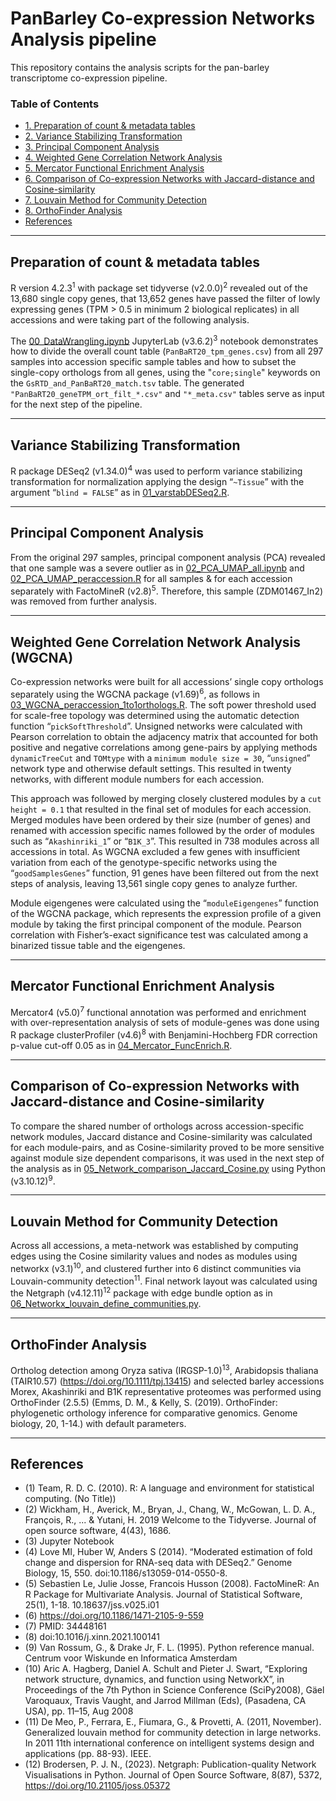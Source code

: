 # PanBarley Co-expression Networks Analysis pipeline

This repository contains the analysis scripts for the pan-barley transcriptome co-expression pipeline. 

### Table of Contents

- [1. Preparation of count & metadata tables](#preparation-of-count---metadata-tables)
- [2. Variance Stabilizing Transformation](#variance-stabilizing-transformation)
- [3. Principal Component Analysis](#principal-component-analysis)
- [4. Weighted Gene Correlation Network Analysis](#weighted-gene-correlation-network-analysis)
- [5. Mercator Functional Enrichment Analysis](#mercator-functional-enrichment-analysis)
- [6. Comparison of Co-expression Networks with Jaccard-distance and Cosine-similarity](#comparison-of-co-expression-networks-with-jaccard-distance-and-cosine-similarity)
- [7. Louvain Method for Community Detection](#louvain-method-for-community-detection)
- [8. OrthoFinder Analysis](#orthofinder-analysis)
- [References](#references)
---

## Preparation of count & metadata tables
R version 4.2.3<sup>1</sup> with package set tidyverse (v2.0.0)<sup>2</sup> revealed out of the 13,680 single copy genes, that 13,652 genes have passed the filter of lowly expressing genes (TPM > 0.5 in minimum 2 biological replicates) in all accessions and were taking part of the following analysis.

The [00_DataWrangling.ipynb](https://github.com/vanda-marosi/PanBarleyNetworks/blob/main/scripts/00_DataWrangling.ipynb) JupyterLab (v3.6.2)<sup>3</sup> notebook demonstrates how to divide the overall count table (`PanBaRT20_tpm_genes.csv`) from all 297 samples into accession specific sample tables and how to subset the single-copy orthologs from all genes, using the "`core;single`" keywords on the `GsRTD_and_PanBaRT20_match.tsv` table. The generated `"PanBaRT20_geneTPM_ort_filt_*.csv"` and `"*_meta.csv"` tables serve as input for the next step of the pipeline.

---

## Variance Stabilizing Transformation
R package DESeq2 (v1.34.0)<sup>4</sup> was used to perform variance stabilizing transformation for normalization applying the design “`~Tissue`” with the argument “`blind = FALSE`” as in [01_varstabDESeq2.R](https://github.com/vanda-marosi/PanBarleyNetworks/blob/main/scripts/01_varstabDESeq2.R).

---

## Principal Component Analysis 
From the original 297 samples, principal component analysis (PCA) revealed that one sample was a severe outlier as in [02_PCA_UMAP_all.ipynb](https://github.com/vanda-marosi/PanBarleyNetworks/blob/main/scripts/02_PCA_UMAP_all.ipynb) and [02_PCA_UMAP_peraccession.R](https://github.com/vanda-marosi/PanBarleyNetworks/blob/main/scripts/02_PCA_UMAP_peraccession.R) for all samples & for each accession separately with FactoMineR (v2.8)<sup>5</sup>. Therefore, this sample (ZDM01467_In2) was removed from further analysis. 

---

## Weighted Gene Correlation Network Analysis (WGCNA)
Co-expression networks were built for all accessions’ single copy orthologs separately using the WGCNA package (v1.69)<sup>6</sup>, as follows in [03_WGCNA_peraccession_1to1orthologs.R](https://github.com/vanda-marosi/PanBarleyNetworks/blob/main/scripts/03_WGCNA_peraccession_1to1orthologs.R). The soft power threshold used for scale-free topology was determined using the automatic detection function “`pickSoftThreshold`”. Unsigned networks were calculated with Pearson correlation to obtain the adjacency matrix that accounted for both positive and negative correlations among gene-pairs by applying methods `dynamicTreeCut` and `TOMtype` with a `minimum module size = 30`, “`unsigned`” network type and otherwise default settings. This resulted in twenty networks, with different module numbers for each accession.

This approach was followed by merging closely clustered modules by a `cut height = 0.1` that resulted in the final set of modules for each accession. Merged modules have been ordered by their size (number of genes) and renamed with accession specific names followed by the order of modules such as “`Akashinriki_1`” or “`B1K_3`”. This resulted in 738 modules across all accessions in total. As WGCNA excluded a few genes with insufficient variation from each of the genotype-specific networks using the “`goodSamplesGenes`” function, 91 genes have been filtered out from the next steps of analysis, leaving 13,561 single copy genes to analyze further. 

Module eigengenes were calculated using the “`moduleEigengenes`” function of the WGCNA package, which represents the expression profile of a given module by taking the first principal component of the module. Pearson correlation with Fisher’s-exact significance test was calculated among a binarized tissue table and the eigengenes.

---

## Mercator Functional Enrichment Analysis
Mercator4 (v5.0)<sup>7</sup> functional annotation was performed and enrichment with over-representation analysis of sets of module-genes was done using R package clusterProfiler (v4.6)<sup>8</sup> with Benjamini-Hochberg FDR correction p-value cut-off 0.05 as in [04_Mercator_FuncEnrich.R](https://github.com/vanda-marosi/PanBarleyNetworks/blob/main/scripts/04_Mercator_FuncEnrich.R).

---

## Comparison of Co-expression Networks with Jaccard-distance and Cosine-similarity 
To compare the shared number of orthologs across accession-specific network modules, Jaccard distance and Cosine-similarity was calculated for each module-pairs, and as Cosine-similarity proved to be more sensitive against module size dependent comparisons, it was used in the next step of the analysis as in [05_Network_comparison_Jaccard_Cosine.py](https://github.com/vanda-marosi/PanBarleyNetworks/blob/main/scripts/05_Network_comparison_Jaccard_Cosine.py) using Python (v3.10.12)<sup>9</sup>.

---

## Louvain Method for Community Detection 
Across all accessions, a meta-network was established by computing edges using the Cosine similarity values and nodes as modules using networkx (v3.1)<sup>10</sup>, and clustered further into 6 distinct communities via Louvain-community detection<sup>11</sup>. Final network layout was calculated using the Netgraph (v4.12.11)<sup>12</sup> package with edge bundle option as in [06_Networkx_louvain_define_communities.py](https://github.com/vanda-marosi/PanBarleyNetworks/blob/main/scripts/06_Networkx_louvain_define_communities.py).

---

## OrthoFinder Analysis

Ortholog detection among Oryza sativa (IRGSP-1.0)<sup>13</sup>, Arabidopsis thaliana (TAIR10.57) (https://doi.org/10.1111/tpj.13415) and selected barley accessions Morex, Akashinriki and B1K representative proteomes was performed using OrthoFinder (2.5.5) (Emms, D. M., & Kelly, S. (2019). OrthoFinder: phylogenetic orthology inference for comparative genomics. Genome biology, 20, 1-14.) with default parameters.  

---

## References

* (1) Team, R. D. C. (2010). R: A language and environment for statistical computing. (No Title))
* (2) Wickham, H., Averick, M., Bryan, J., Chang, W., McGowan, L. D. A., François, R., ... & Yutani, H. 2019 Welcome to the Tidyverse. Journal of open source software, 4(43), 1686.
* (3) Jupyter Notebook
* (4) Love MI, Huber W, Anders S (2014). “Moderated estimation of fold change and dispersion for RNA-seq data with DESeq2.” Genome Biology, 15, 550. doi:10.1186/s13059-014-0550-8.
* (5) Sebastien Le, Julie Josse, Francois Husson (2008). FactoMineR: An R Package for Multivariate Analysis. Journal of Statistical Software, 25(1), 1-18. 10.18637/jss.v025.i01
* (6) https://doi.org/10.1186/1471-2105-9-559
* (7) PMID: 34448161
* (8) doi:10.1016/j.xinn.2021.100141
* (9) Van Rossum, G., & Drake Jr, F. L. (1995). Python reference manual. Centrum voor Wiskunde en Informatica Amsterdam
* (10) Aric A. Hagberg, Daniel A. Schult and Pieter J. Swart, “Exploring network structure, dynamics, and function using NetworkX”, in Proceedings of the 7th Python in Science Conference (SciPy2008), Gäel Varoquaux, Travis Vaught, and Jarrod Millman (Eds), (Pasadena, CA USA), pp. 11–15, Aug 2008
* (11) De Meo, P., Ferrara, E., Fiumara, G., & Provetti, A. (2011, November). Generalized louvain method for community detection in large networks. In 2011 11th international conference on intelligent systems design and applications (pp. 88-93). IEEE.
* (12) Brodersen, P. J. N., (2023). Netgraph: Publication-quality Network Visualisations in Python. Journal of Open Source Software, 8(87), 5372, https://doi.org/10.21105/joss.05372

